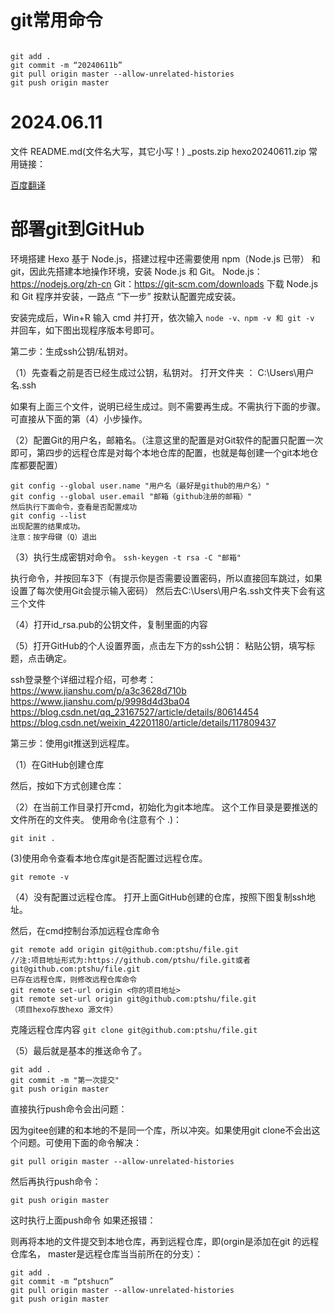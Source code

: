# git常用命令

```

git add .
git commit -m “20240611b”
git pull origin master --allow-unrelated-histories
git push origin master

```
# 2024.06.11
文件
README.md(文件名大写，其它小写！)
_posts.zip
hexo20240611.zip
常用链接：

<a href="https://fanyi.baidu.com/" target="_blank">百度翻译</a>

# 部署git到GitHub
环境搭建
Hexo 基于 Node.js，搭建过程中还需要使用 npm（Node.js 已带） 和 git，因此先搭建本地操作环境，安装 Node.js 和 Git。
Node.js：https://nodejs.org/zh-cn
Git：https://git-scm.com/downloads
下载 Node.js 和 Git 程序并安装，一路点 “下一步” 按默认配置完成安装。

安装完成后，Win+R 输入 cmd 并打开，依次输入 `node -v、npm -v 和 git -v` 并回车，如下图出现程序版本号即可。

第二步：生成ssh公钥/私钥对。

（1）先查看之前是否已经生成过公钥，私钥对。
打开文件夹 ： C:\Users\用户名.ssh

如果有上面三个文件，说明已经生成过。则不需要再生成。不需执行下面的步骤。可直接从下面的第（4）小步操作。

（2）配置Git的用户名，邮箱名。（注意这里的配置是对Git软件的配置只配置一次即可，第四步的远程仓库是对每个本地仓库的配置，也就是每创建一个git本地仓库都要配置）
```
git config --global user.name "用户名（最好是github的用户名）"
git config --global user.email "邮箱（github注册的邮箱）"
然后执行下面命令，查看是否配置成功
git config --list
出现配置的结果成功。
注意：按字母键（Q）退出
```


（3）执行生成密钥对命令。
`
ssh-keygen -t rsa -C "邮箱"
`

执行命令，并按回车3下（有提示你是否需要设置密码，所以直接回车跳过，如果设置了每次使用Git会提示输入密码）
然后去C:\Users\用户名.ssh文件夹下会有这三个文件


（4）打开id_rsa.pub的公钥文件，复制里面的内容


（5）打开GitHub的个人设置界面，点击左下方的ssh公钥：
粘贴公钥，填写标题，点击确定。


ssh登录整个详细过程介绍，可参考：
https://www.jianshu.com/p/a3c3628d710b
https://www.jianshu.com/p/9998d4d3ba04
https://blog.csdn.net/qq_23167527/article/details/80614454
https://blog.csdn.net/weixin_42201180/article/details/117809437

第三步：使用git推送到远程库。

（1）在GitHub创建仓库

然后，按如下方式创建仓库：

（2）在当前工作目录打开cmd，初始化为git本地库。
这个工作目录是要推送的文件所在的文件夹。
使用命令(注意有个 .)：

`
git init .
`

(3)使用命令查看本地仓库git是否配置过远程仓库。

`
git remote -v
`

（4）没有配置过远程仓库。
打开上面GitHub创建的仓库，按照下图复制ssh地址。

然后，在cmd控制台添加远程仓库命令

```
git remote add origin git@github.com:ptshu/file.git
//注:项目地址形式为:https://github.com/ptshu/file.git或者 git@github.com:ptshu/file.git
已存在远程仓库，则修改远程仓库命令
git remote set-url origin <你的项目地址>
git remote set-url origin git@github.com:ptshu/file.git
（项目hexo存放hexo 源文件）
```

克隆远程仓库内容
`git clone git@github.com:ptshu/file.git`

（5）最后就是基本的推送命令了。
```
git add .
git commit -m "第一次提交"
git push origin master
```

直接执行push命令会出问题：


因为gitee创建的和本地的不是同一个库，所以冲突。如果使用git clone不会出这个问题。可使用下面的命令解决：

`
git pull origin master --allow-unrelated-histories
`

然后再执行push命令：

`
git push origin master
`

这时执行上面push命令 如果还报错：

则再将本地的文件提交到本地仓库，再到远程仓库，即(orgin是添加在git 的远程仓库名， master是远程仓库当当前所在的分支）：
```
git add .
git commit -m “ptshucn”
git pull origin master --allow-unrelated-histories
git push origin master
```
